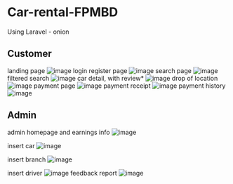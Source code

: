 # Car-rental-FPMBD
Using Laravel - onion

## Customer
landing page
![image](https://github.com/thossb/Car-rental-FPMBD/assets/90438426/f7c65c31-f56e-4cbb-8759-bb876e84bd83)
login register page
![image](https://github.com/thossb/Car-rental-FPMBD/assets/90438426/6ef6e843-8717-4d16-a42f-7886b5b1a24d)
search page
![image](https://github.com/thossb/Car-rental-FPMBD/assets/90438426/e8d5355f-e900-4fef-84bd-1e4f9de13b52)
filtered search
![image](https://github.com/thossb/Car-rental-FPMBD/assets/90438426/8af6182e-c4fd-4b9b-956a-206da541fbd5)
car detail, with review*
![image](https://github.com/thossb/Car-rental-FPMBD/assets/90438426/d670185f-aa04-4df8-8501-2d5b038ed2ca)
drop of location
![image](https://github.com/thossb/Car-rental-FPMBD/assets/90438426/fde0c425-d44d-40f1-a26f-51873cd76a1e)
payment page
![image](https://github.com/thossb/Car-rental-FPMBD/assets/90438426/edccc2e4-aff7-4a1d-bbef-d87f45e1e862)
payment receipt
![image](https://github.com/thossb/Car-rental-FPMBD/assets/90438426/a7ddfd17-057b-4169-a78d-06dcebf2706e)
payment history
![image](https://github.com/thossb/Car-rental-FPMBD/assets/90438426/df42972d-444e-4605-a964-730c802dd2e0)

## Admin
admin homepage and earnings info
![image](https://github.com/thossb/Car-rental-FPMBD/assets/90438426/177c7b37-4961-4933-ac8c-9b915b4c8008)

insert car
![image](https://github.com/thossb/Car-rental-FPMBD/assets/90438426/bf6b7910-6279-45fd-a41b-37f805c1a57e)

insert branch
![image](https://github.com/thossb/Car-rental-FPMBD/assets/90438426/12579de4-aa9a-434d-a4ab-902cc7bb98bc)

insert driver
![image](https://github.com/thossb/Car-rental-FPMBD/assets/90438426/1fae88fa-1e3c-4be4-93cf-7abaa57287eb)
feedback report
![image](https://github.com/thossb/Car-rental-FPMBD/assets/90438426/f970d054-2bb5-46a8-af16-0e8951b58ca8)
